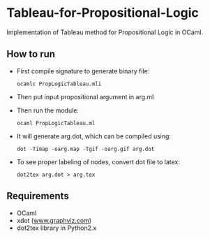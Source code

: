 # Tableau-for-Propositional-Logic
Implementation of Tableau method for Propositional Logic in OCaml.

## How to run
- First compile signature to generate binary file:

      ocamlc PropLogicTableau.mli

- Then put input propositional argument in arg.ml

- Then run the module:
      
      ocaml PropLogicTableau.ml
      
- It will generate arg.dot, which can be compiled using:
      
      dot -Timap -oarg.map -Tgif -oarg.gif arg.dot

- To see proper labeling of nodes, convert dot file to latex:
      
      dot2tex arg.dot > arg.tex

## Requirements
- OCaml
- xdot (www.graphviz.com)
- dot2tex library in Python2.x
